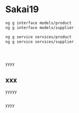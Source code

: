 # Sakai19


```bash
ng g interface models/product
ng g interface models/supplier

ng g service services/product
ng g service services/supplier




yyyy
```

## xxx
 

```bash
yyyyy


yyyy
```





